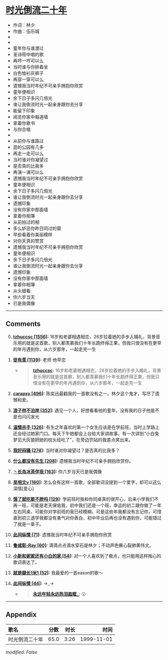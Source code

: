 # [时光倒流二十年](https://music.163.com/song?id=26075130)

* 作词：林夕
* 作曲：伍乐城
*
*
* 童年你与谁渡过
* 圣诗班中唱的歌
* 再哼一哼可以么
* 当时谁与你排着坐
* 白色恤衫灰裤子
* 再穿一穿可以么
* 遗憾我当时年纪不可亲手拥抱你欣赏
* 童年便相识
* 余下日子多闪几倍光
* 谁让我倒流时光一起亲身跟你去分享
* 能留下印象
* 阅览你家中每道墙
* 拿着你歌书
* 与你合唱
* 
* 从前你与谁路过
* 逛的公园有几多
* 再走一走可以么
* 当时谁对你凝望过
* 是否真的比我多
* 再演一演可以么
* 遗憾我当时年纪不可亲手拥抱你欣赏
* 童年便相识
* 余下日子多闪几倍光
* 谁让我倒流时光一起亲身跟你去分享
* 遗憾印象
* 没有你家中那面墙
* 拿着你相簿
* 从前拍过的相
* 多么妒忌你昨日同过的窗
* 早些看着你美丽模样
* 对你天真的赞赏
* 遗憾我当时年纪不可亲手拥抱你欣赏
* 童年便相识
* 余下日子多闪几倍光
* 谁让我倒流时光一起亲身跟你去分享
* 遗憾印象
* 没有你家中那面墙
* 拿着你相簿
* 从头细看
* 你六岁当天
* 已是我偶像


---

## Comments
0. **[tzhuccsc \[1556\]](https://music.163.com/#/user/home?id=7961926):** 16岁和老婆相遇相恋，26岁拉着她的手步入婚礼，背景音乐用的就是这首歌，别人都羡慕我们十年长跑终得正果，但我只恨没有在更早的年月遇到你，从六岁那年，一起走完一生

1. **[徒有羡 \[1139\]](https://music.163.com/#/user/home?id=46929884):** 老师 他早恋
	* > **[tzhuccsc](https://music.163.com/#/user/home?id=7961926):** 16岁和老婆相遇相恋，26岁拉着她的手步入婚礼，背景音乐用的就是这首歌，别人都羡慕我们十年长跑终得正果，但我只恨没有在更早的年月遇到你，从六岁那年，一起走完一生

2. **[carapxy \[496\]](https://music.163.com/#/user/home?id=40653946):** 陈奕迅最戳我的一首歌没有之一。林夕这个鬼才，写尽了遗憾和爱。

3. **[浪子林不泊岸 \[352\]](https://music.163.com/#/user/home?id=33753814):** 遇见一个人，好想看看他的童年，没有我的日子他是不是也闪闪发光

4. **[温情杀手 \[326\]](https://music.163.com/#/user/home?id=9132084):** 有生之年喜欢的第一个女生应该是在学前班，当时上学路上还会经过她家门口。每天下午她都会上台给大家讲故事。有一次讲到“小白兔梦见大灰狼把她的枕头给吃了”，在旁边罚站的我差点笑出来。

5. **[我好闷骚 \[274\]](https://music.163.com/#/user/home?id=19258570):** 当时谁对你凝望过？是否真的比我多？

6. **[什么都没有先生 \[208\]](https://music.163.com/#/user/home?id=2117863):** 遗憾我当时年纪不可亲手拥抱欣赏你。

7. **[丶长岛冰茶伴我 \[163\]](https://music.163.com/#/user/home?id=44477216):** 你六岁当天已是我偶像

8. **[吴培文v \[160\]](https://music.163.com/#/user/home?id=1691705):** 怎么会有这样一首歌，全部歌词没提到一个爱字，却可以这么深情[爱心]

9. **[饿了就吃能不胖吗 \[129\]](https://music.163.com/#/user/home?id=45866794):** 学前班时我和你同桌真的很开心，后来小学我们不再一班，可能是老天保佑我，初中我们还是一个班，幸运的初二跟你做了一年左右同桌，可能你对学前班的我已经模糊，可是这些年我都没有忘记你，可惜直到初三退学我都没有勇气对你表白，初中毕业后再也没有遇到你，可能错过了就是一辈子。

10. **[此间纵情 \[71\]](https://music.163.com/#/user/home?id=76069942):** 遗憾我当时年纪不可亲手拥抱你欣赏

11. **[鲁彧彰-Ray \[60\]](https://music.163.com/#/user/home?id=76315760):** 滴滴点点滴水穿石是林夕；不动声色撕心裂肺黄伟文。

12. **[小新和妮妮还有小白的家 \[54\]](https://music.163.com/#/user/home?id=2761227):**  对一个人喜欢到了极点，也只能用这样掏心的歌词表达了。

13. **[就是腿长1米1 \[52\]](https://music.163.com/#/user/home?id=91881585):** 我最爱的一首eason的歌～

14. **[此间纵情 \[44\]](https://music.163.com/#/user/home?id=76069942):** →_→
	* > **[永远年轻永远热泪盈眶_](https://music.163.com/#/user/home?id=34720017):** 😲



---

## Appendix

|歌名|分数|时长|时间|
|:---|:---:|---:|---:|
|时光倒流二十年|65.0|3:26|1999-11-01

*modified: False*